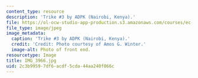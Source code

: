 ```yaml
---
content_type: resource
description: 'Trike #3 by ADPK (Nairobi, Kenya).'
file: https://ol-ocw-studio-app-production.s3.amazonaws.com/courses/ec-721-wheelchair-design-in-developing-countries-spring-2009/2c3b99597df6acdf5cda44aa240f066c_IMG_3966.jpg
file_type: image/jpeg
image_metadata:
  caption: 'Trike #3 by ADPK (Nairobi, Kenya).'
  credit: 'Credit: Photo courtesy of Amos G. Winter.'
  image-alt: Photo of front end.
resourcetype: Image
title: IMG_3966.jpg
uid: 2c3b9959-7df6-acdf-5cda-44aa240f066c
---
```

